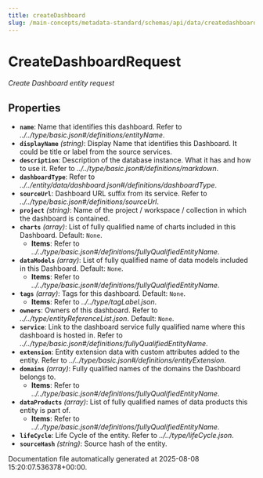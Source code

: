 ```yaml
---
title: createDashboard
slug: /main-concepts/metadata-standard/schemas/api/data/createdashboard
---
```


# CreateDashboardRequest

*Create Dashboard entity request*

## Properties

- **`name`**: Name that identifies this dashboard. Refer to *../../type/basic.json#/definitions/entityName*.
- **`displayName`** *(string)*: Display Name that identifies this Dashboard. It could be title or label from the source services.
- **`description`**: Description of the database instance. What it has and how to use it. Refer to *../../type/basic.json#/definitions/markdown*.
- **`dashboardType`**: Refer to *../../entity/data/dashboard.json#/definitions/dashboardType*.
- **`sourceUrl`**: Dashboard URL suffix from its service. Refer to *../../type/basic.json#/definitions/sourceUrl*.
- **`project`** *(string)*: Name of the project / workspace / collection in which the dashboard is contained.
- **`charts`** *(array)*: List of fully qualified name of charts included in this Dashboard. Default: `None`.
  - **Items**: Refer to *../../type/basic.json#/definitions/fullyQualifiedEntityName*.
- **`dataModels`** *(array)*: List of fully qualified name of data models included in this Dashboard. Default: `None`.
  - **Items**: Refer to *../../type/basic.json#/definitions/fullyQualifiedEntityName*.
- **`tags`** *(array)*: Tags for this dashboard. Default: `None`.
  - **Items**: Refer to *../../type/tagLabel.json*.
- **`owners`**: Owners of this dashboard. Refer to *../../type/entityReferenceList.json*. Default: `None`.
- **`service`**: Link to the dashboard service fully qualified name where this dashboard is hosted in. Refer to *../../type/basic.json#/definitions/fullyQualifiedEntityName*.
- **`extension`**: Entity extension data with custom attributes added to the entity. Refer to *../../type/basic.json#/definitions/entityExtension*.
- **`domains`** *(array)*: Fully qualified names of the domains the Dashboard belongs to.
  - **Items**: Refer to *../../type/basic.json#/definitions/fullyQualifiedEntityName*.
- **`dataProducts`** *(array)*: List of fully qualified names of data products this entity is part of.
  - **Items**: Refer to *../../type/basic.json#/definitions/fullyQualifiedEntityName*.
- **`lifeCycle`**: Life Cycle of the entity. Refer to *../../type/lifeCycle.json*.
- **`sourceHash`** *(string)*: Source hash of the entity.


Documentation file automatically generated at 2025-08-08 15:20:07.536378+00:00.
